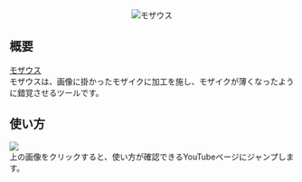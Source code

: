 <div align="center">
<img src="https://user-images.githubusercontent.com/48976713/67153943-c07ce800-f32d-11e9-8fdf-7d05609204da.jpg" alt="モザウス" title="モザウス">
</div>

## 概要
[モザウス](https://mozausu.blue/)  
モザウスは、画像に掛かったモザイクに加工を施し、モザイクが薄くなったように錯覚させるツールです。

## 使い方
[![](https://img.youtube.com/vi/wMVCsQZpD2w/0.jpg)](https://www.youtube.com/watch?v=wMVCsQZpD2w)  
上の画像をクリックすると、使い方が確認できるYouTubeページにジャンプします。
